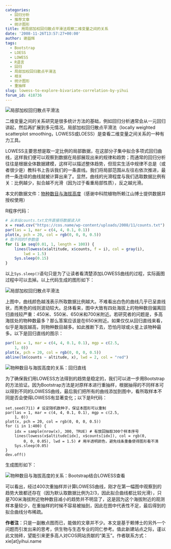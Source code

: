 ```yaml
---
categories:
  - 回归分析
  - 推荐文章
  - 统计图形
title: 用局部加权回归散点平滑法观察二维变量之间的关系
date: '2008-11-26T13:57:27+00:00'
author: 谢益辉
tags:
  - Bootstrap
  - LOESS
  - LOWESS
  - R语言
  - 回归
  - 局部加权回归散点平滑法
  - 相关
  - 统计图形
  - 重抽样
slug: lowess-to-explore-bivariate-correlation-by-yihui
forum_id: 418736
---
```


![局部加权回归散点平滑法](https://uploads.cosx.org/2008/11/counts.png "局部加权回归散点平滑法")

二维变量之间的关系研究是很多统计方法的基础，例如回归分析通常会从一元回归讲起，然后再扩展到多元情况。局部加权回归散点平滑法（locally weighted scatterplot smoothing，LOWESS或LOESS）是查看二维变量之间关系的一种有力工具。

LOWESS主要思想是取一定比例的局部数据，在这部分子集中拟合多项式回归曲线，这样我们便可以观察到数据在局部展现出来的规律和趋势；而通常的回归分析往往是根据全体数据建模，这样可以描述整体趋势，但现实生活中规律不总是（或者很少是）教科书上告诉我们的一条直线。我们将局部范围从左往右依次推进，最终一条连续的曲线就被计算出来了。显然，曲线的光滑程度与我们选取数据比例有关：比例越少，拟合越不光滑（因为过于看重局部性质），反之越光滑。<!--more-->

本文的数据文件：[物种数目与海拔高度](https://uploads.cosx.org/2008/11/counts.txt "物种数目与海拔高度数据")（感谢中科院植物所赖江山博士提供数据并授权使用）

R程序代码：

```r
# 从本站counts.txt文件直接将数据读入R
x = read.csv("https://cos.name/wp-content/uploads/2008/11/counts.txt")
par(las = 1, mar = c(4, 4, 0.1, 0.1))
plot(x, pch = 20, col = rgb(0, 0, 0, 0.5))
# 取不同的f参数值
for (i in seq(0.01, 1, length = 100)) {
    lines(lowess(x$altitude, x$counts, f = i), col = gray(i),
        lwd = 1.5)
    Sys.sleep(0.15)
}
```

以上`Sys.sleep()`语句只是为了让读者看清楚添加LOWESS曲线的过程，实际画图过程中可以去掉。以上代码生成的图形如下：

![局部加权回归散点平滑法 ](https://uploads.cosx.org/2008/11/counts.png "局部加权回归散点平滑法")

上图中，曲线颜色越浅表示所取数据比例越大。不难看出白色的曲线几乎已呈直线状，而黑色的线则波动较大。总体看来，图中大致有四处海拔上的物种数目偏离回归直线较严重：450米、550米、650米和700米附近。若研究者的问题是，多高海拔处的物种数最多？那么答案应该是在650米附近。如果仅仅从回归直线来看，似乎是海拔越高，则物种数目越多。如此推断下去，恐怕月球或火星上该物种最多。以下是回归直线的图示：
```r
par(las = 1, mar = c(4, 4, 0.1, 0.1), mgp = c(2.5,
    1, 0))
plot(x, pch = 20, col = rgb(0, 0, 0, 0.5))
abline(lm(counts ~ altitude, x), lwd = 2, col = "red")
```
![物种数目与海拔高度的关系：回归直线](https://uploads.cosx.org/2008/11/counts-regression.png "物种数目与海拔高度的关系：回归直线")

为了确保我们用LOWESS方法得到的趋势是稳定的，我们可以进一步用Bootstrap的方法验证。因为Bootstrap方法是对原样本进行重抽样，根据抽得的不同样本可以得到不同的LOWESS曲线，最后我们把所有的曲线添加到图中，看所取样本不同是否会使得LOWESS有显著变化；以下是R代码：

```
set.seed(711) # 设定随机数种子，保证本图形可以重制
par(las = 1, mar = c(4, 4, 0.1, 0.1), mgp = c(2.5,
    1, 0))
plot(x, pch = 20, col = rgb(0, 0, 0, 0.5))
for (i in 1:400) {
    idx = sample(nrow(x), 300, TRUE) # 有放回抽取300个样本序号
    lines(lowess(x$altitude[idx], x$counts[idx]), col = rgb(0,
        0, 0, 0.05), lwd = 1.5) # 用半透明颜色，避免线条重叠使得图形看不清
    Sys.sleep(0.05)
}
dev.off()
```

生成图形如下：

![物种数目与海拔高度的关系：Bootstrap结合LOWESS查看](https://uploads.cosx.org/2008/11/counts-bootstrap.png "物种数目与海拔高度的关系：Bootstrap结合LOWESS查看")

可以看出，经过400次重抽样并计算LOWESS曲线，刚才在第一幅图中观察到的趋势大致都还存在（因为默认取数据比例为2/3，因此拟合曲线都比较光滑），只是700米海拔附近物种数目减小的趋势并不明显了，这是因为这个海拔附近的观测样本量较少，在重抽样的时候不容易被抽到，因此在图中代表性不足，最后得到的拟合曲线分布稀疏。

**作者注**：只是一副散点图而已，能做的文章并不少。本文是基于赖博士的另外一个问题而引发出来的思考，供生物与生态专业的同仁参考。值此新建站点之际，谨以此文抛砖，望能引来更多高人对COS网站贡献的“美玉”。作者联系方式：xie[at]yihui.name
